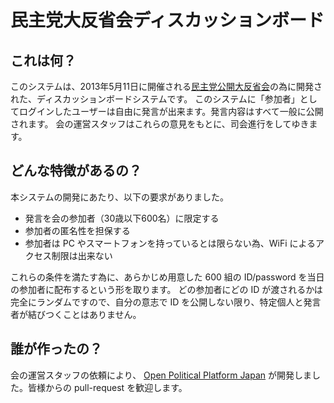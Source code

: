 # 民主党大反省会ディスカッションボード

## これは何？
このシステムは、2013年5月11日に開催される[民主党公開大反省会][8]の為に開発された、ディスカッションボードシステムです。
このシステムに「参加者」としてログインしたユーザーは自由に発言が出来ます。発言内容はすべて一般に公開されます。
会の運営スタッフはこれらの意見をもとに、司会進行をしてゆきます。 

## どんな特徴があるの？
本システムの開発にあたり、以下の要求がありました。 

*   発言を会の参加者（30歳以下600名）に限定する
*   参加者の匿名性を担保する
*   参加者は PC やスマートフォンを持っているとは限らない為、WiFi によるアクセス制限は出来ない

これらの条件を満たす為に、あらかじめ用意した 600 組の ID/password を当日の参加者に配布するという形を取ります。 どの参加者にどの ID が渡されるかは完全にランダムですので、自分の意志で ID を公開しない限り、特定個人と発言者が結びつくことはありません。 

## 誰が作ったの？
会の運営スタッフの依頼により、 [Open Political Platform Japan][9] が開発しました。皆様からの pull-request を歓迎します。

 [8]: http://www.dpj-youth.net/reflection2013/
 [9]: https://github.com/organizations/open-political-platform-japan
